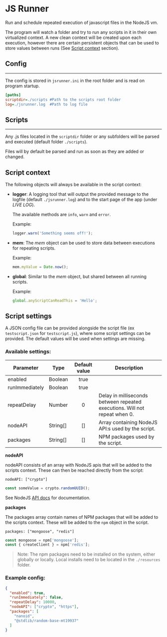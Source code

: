 # JS Runner

Run and schedule repeated execution of javascript files in the NodeJS vm.

The program will watch a folder and try to run any scripts in it in their own virtualized context. A new clean context will be created upon each execution, however there are certain persistent objects that can be used to store values between runs (See [Script context](https://github.com/jeppelind/js-runner#script-context) section).


## Config
---
The config is stored in `jsrunner.ini` in the root folder and is read on program startup.
```ini
[paths]
scriptdir=./scripts #Path to the scripts root folder
log=./jsrunner.log  #Path to log file
```


## Scripts
------
Any .js files located in the `scriptdir` folder or any subfolders will be parsed and executed (default folder `./scripts`).

Files will by default be parsed and run as soon as they are added or changed.


## Script context
The following objects will always be available in the script context:
* **logger**: A logging tool that will output the provided message to the logfile (default `./jsrunner.log`) and to the start page of the app (under *LIVE LOG*).

  The available methods are `info`, `warn` and `error`.
  
  Example:
  ```javascript
  logger.warn('Something seems off!');
  ```
  
* **mem**: The *mem* object can be used to store data between executions for repeating scripts.

   Example:
   ```javascript
   mem.myValue = Date.now();
   ```

* **global**: Similar to the *mem* object, but shared between all running scripts.

  Example:
  ```javascript
  global.anyScriptCanReadThis = 'Hello';
  ```


## Script settings
A JSON config file can be provided alongside the script file (ex `testscript.json` for `testscript.js`), where some script settings can be provided. The default values will be used when settings are missing.
### **Available settings:**
Parameter | Type | Default value | Description
--- | --- | :---: | ---
enabled | Boolean | true
runImmediately | Boolean | true
repeatDelay | Number | 0 | Delay in milliseconds between repeated executions. Will not repeat when 0.
nodeAPI | String[] | [] | Array containing NodeJS API:s used by the script.
packages | String[] | [] | NPM packages used by the script.


**nodeAPI**

nodeAPI consists of an array with NodeJS apis that will be added to the scripts context. These can then be reached directly from the script:

`nodeAPI: ["crypto"]`
```javascript
const someValue = crypto.randomUUID();
```

See NodeJS [API docs](https://nodejs.org/en/docs/) for documentation.


**packages**

The packages array contain names of NPM packages that will be added to the scripts context. These will be added to the `npm` object in the script.

`packages: ["mongoose", "redis"]`
```javascript
const mongoose = npm['mongoose'];
const { createClient } = npm['redis'];
```
> Note: The npm packages need to be installed on the system, either globally or locally. Local installs need to be located in the `./resources` folder. 


### **Example config:**
```json
{
  "enabled": true,
  "runImmediately": false,
  "repeatDelay": 10000,
  "nodeAPI": ["crypto", "https"],
  "packages": [
    "nanoid",
    "@stdlib/random-base-mt19937"
  ]
}

```

